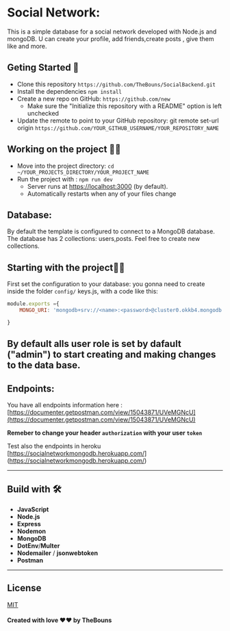 # Social Network: 
This is a simple database for a social network developed with Node.js and mongoDB. 
U can create your profile, add friends,create posts , give them like and more.
## Geting Started 🚀
- Clone this repository `https://github.com/TheBouns/SocialBackend.git`
- Install the dependencies `npm install`
- Create a new repo on GitHub: `https://github.com/new`
    - Make sure the "Initialize this repository with a README" option is left unchecked
- Update the remote to point to your GitHub repository: git remote set-url origin `https://github.com/YOUR_GITHUB_USERNAME/YOUR_REPOSITORY_NAME`

## Working on the project 👷‍♂️
* Move into the project directory: `cd ~/YOUR_PROJECTS_DIRECTORY/YOUR_PROJECT_NAME`
* Run the project with : `npm run dev`
    * Server runs at [https://localhost:3000](https://localhost:3000) (by default).
    * Automatically restarts when any of your files change

## Database:

By default the template is configured to connect to a MongoDB database.
The database has 2 collections: users,posts.
Feel free to create new collections.

## Starting with the project🌟🌟

First set the configuration to your database:
you gonna need to create inside the folder `config/` keys.js, with a code like this: 
```js
module.exports ={
    MONGO_URI: 'mongodb+srv://<name>:<password>@cluster0.okkb4.mongodb.net/myFirstDatabase?retryWrites=true&w=majority'

}

```
By default alls user role is set by dafault ("admin") to start creating and making changes   to the data base.
----------------------------------------------------------------------------------------------------------

## Endpoints:

You have all endpoints information here : [https://documenter.getpostman.com/view/15043871/UVeMGNcU](https://documenter.getpostman.com/view/15043871/UVeMGNcU)

**Remeber to change your header `authorization` with your user `token`**

Test also the endpoints in heroku [https://socialnetworkmongodb.herokuapp.com/]
(https://socialnetworkmongodb.herokuapp.com/)

--------------------------------------------------------------------

## Build with 🛠
- **JavaScript**
- **Node.js**
- **Express**
- **Nodemon**
- **MongoDB**
- **DotEnv**/**Multer**
- **Nodemailer** / **jsonwebtoken**
- **Postman**
--------------------------------------------------------------------
## License
[MIT](https://choosealicense.com/licenses/mit/)

#### Created with love ❤❤ by TheBouns